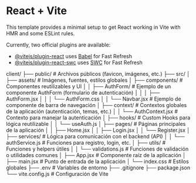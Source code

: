 # React + Vite

This template provides a minimal setup to get React working in Vite with HMR and some ESLint rules.

Currently, two official plugins are available:

- [@vitejs/plugin-react](https://github.com/vitejs/vite-plugin-react/blob/main/packages/plugin-react/README.md) uses [Babel](https://babeljs.io/) for Fast Refresh
- [@vitejs/plugin-react-swc](https://github.com/vitejs/vite-plugin-react-swc) uses [SWC](https://swc.rs/) for Fast Refresh


client/
├── public/                 # Archivos públicos (favicon, imágenes, etc.)
├── src/
│   ├── assets/             # Imágenes, fuentes, estilos globales
│   ├── components/         # Componentes reutilizables y UI
│   │   ├── AuthForm/       # Ejemplo de un componente AuthForm (formulario de autenticación)
│   │   │   ├── AuthForm.jsx
│   │   │   └── AuthForm.css
│   │   └── Navbar.jsx      # Ejemplo de componente de barra de navegación
│   ├── context/            # Contextos globales de la aplicación (autenticación, temas, etc.)
│   │   └── AuthContext.jsx # Contexto para manejar la autenticación
│   ├── hooks/              # Custom Hooks para lógica reutilizable
│   │   └── useAuth.js
│   ├── pages/              # Páginas principales de la aplicación
│   │   ├── Home.jsx
│   │   ├── Login.jsx
│   │   └── Register.jsx
│   ├── services/           # Lógica para comunicación con el backend (API)
│   │   └── authService.js  # Funciones para registro, login, etc.
│   ├── utils/              # Funciones y helpers útiles
│   │   └── validations.js  # Funciones de validación o utilidades comunes
│   ├── App.jsx             # Componente raíz de la aplicación
│   ├── main.jsx            # Punto de entrada de la aplicación
│   └── index.css           # Estilos globales
├── .env                    # Variables de entorno
├── .gitignore
├── package.json
└── vite.config.js          # Configuración de Vite


